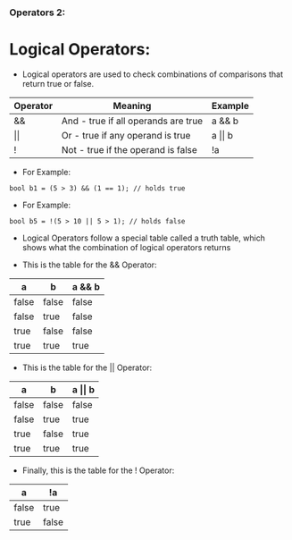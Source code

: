 ### Operators 2:

# Logical Operators:
- Logical operators are used to check combinations of comparisons that return true or false.

| Operator|	Meaning	                            |  Example  |
| ------- | ------------------------------------| ----------|
| &&      |	And - true if all operands are true	|   a && b  |
| \|\|    | Or - true if any operand is true    | a \|\| b  |
| !       | Not - true if the operand is false	|   !a      |


- For Example:
```
bool b1 = (5 > 3) && (1 == 1); // holds true
```
- For Example:
```
bool b5 = !(5 > 10 || 5 > 1); // holds false
```

- Logical Operators follow a special table called a truth table, which shows what the combination of logical operators returns

- This is the table for the && Operator:

| a     | b     | a && b |
| ----- | ----- | ------ |
| false | false | false  |
| false | true  | false  |
| true  | false | false  |
| true  | true  | true   |


- This is the table for the || Operator:

| a     | b     | a \|\| b |
| ----- | ----- | -------- |
| false | false | false    |
| false | true  | true     |
| true  | false | true     |
| true  | true  | true     |


- Finally, this is the table for the ! Operator:

| a     | !a    |
| ----- | ----- |
| false | true  |
| true  | false |
